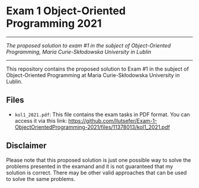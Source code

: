 # Exam 1 Object-Oriented Programming 2021

---

*The proposed solution to exam #1 in the subject of Object-Oriented Programming, Maria Curie-Skłodowska University in Lublin*

---

This repository contains the proposed solution to Exam #1 in the subject of Object-Oriented Programming at Maria Curie-Skłodowska University in Lublin.

## Files

- `kol1_2021.pdf`: This file contains the exam tasks in PDF format. 
You can access it via this link: https://github.com/llutsefer/Exam-1-ObjectOrientedProgramming-2021/files/11378013/kol1_2021.pdf

## Disclaimer

Please note that this proposed solution is just one possible way to solve the problems presented in the examand and it is not guaranteed that my solution is correct. There may be other valid approaches that can be used to solve the same problems.

